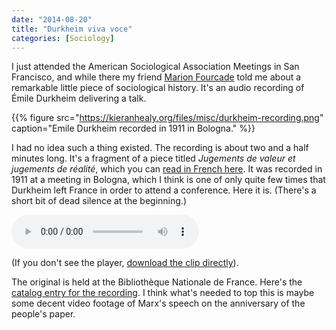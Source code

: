 ```yaml
---
date: "2014-08-20"
title: "Durkheim viva voce"
categories: [Sociology]
---
```



I just attended the American Sociological Association Meetings in San Francisco, and while there my friend [Marion Fourcade](http://marionfourcade.org) told me about a remarkable little piece of sociological history. It's an audio recording of Émile Durkheim delivering a talk. 

{{% figure src="https://kieranhealy.org/files/misc/durkheim-recording.png" caption="Emile Durkheim recorded in 1911 in Bologna." %}}

I had no idea such a thing existed. The recording is about two and a half minutes long. It's a fragment of a piece titled *Jugements de valeur et jugements de réalité*, which you can [read in French here](http://kieranhealy.org/files/misc/durkheim-jugements-text.pdf). It was recorded in 1911 at a meeting in Bologna, which I think is one of only quite few times that Durkheim left France in order to attend a conference. Here it is. (There's a short bit of dead silence at the beginning.)


<audio controls preload>
  <source src="https://kieranhealy.org/files/misc/durkheim-jugements-de-valeur-1911.mp3" type="audio/mpeg">
Your browser does not support the audio element.
</audio>

(If you don't see the player, [download the clip directly](http://kieranhealy.org/files/misc/durkheim-jugements-de-valeur-1911.mp3)).

The original is held at the Bibliothèque Nationale de France. Here's the [catalog entry for the recording](http://gallica.bnf.fr/ark:/12148/bpt6k127959h.r=durkheim.langEN). I think what's needed to top this is maybe some decent video footage of Marx's speech on the anniversary of the people's paper.
